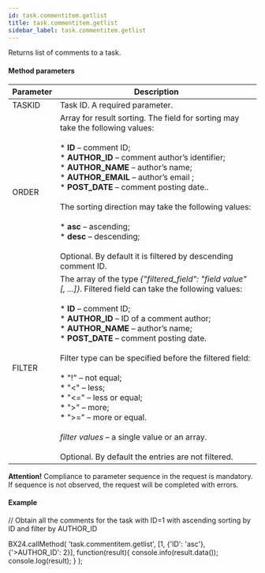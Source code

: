 ```yaml
---
id: task.commentitem.getlist
title: task.commentitem.getlist
sidebar_label: task.commentitem.getlist
---
```

Returns list of comments to a task.

#### Method parameters

| Parameter | Description |
| --- | --- |
| TASKID | Task ID. A required parameter. |
| ORDER | Array for result sorting. The field for sorting may take the following values:  <br/> <br/> * **ID** – comment ID;<br/> * **AUTHOR_ID** – comment author’s identifier;<br/> * **AUTHOR_NAME** – author’s name;<br/> * **AUTHOR_EMAIL** – author’s email ;<br/> * **POST_DATE** – comment posting date..<br/> <br/> The sorting direction may take the following values:<br/> <br/> * **asc** – ascending;<br/> * **desc** – descending;<br/> <br/> Optional. By default it is filtered by descending comment ID. |
| FILTER | The array of the type _{"filtered_field": "field value" \[, ...\]}_. Filtered field can take the following values:  <br/> <br/> * **ID** – comment ID;<br/> * **AUTHOR_ID** – ID of a comment author;<br/> * **AUTHOR_NAME** – author’s name;<br/> * **POST_DATE** – comment posting date.<br/> <br/> Filter type can be specified before the filtered field:<br/> <br/> * "!" – not equal;<br/> * "<" – less;<br/> * "<=" – less or equal;<br/> * ">" – more;<br/> * ">=" – more or equal.<br/> <br/> _filter values_ – a single value or an array.  <br/>   <br/> Optional. By default the entries are not filtered. |

**Attention!** Compliance to parameter sequence in the request is mandatory. If sequence is not observed, the request will be completed with errors.

#### Example

// Obtain all the comments for the task with ID=1 with ascending sorting by ID and filter by AUTHOR_ID

BX24.callMethod(
    'task.commentitem.getlist',
    \[1, {'ID': 'asc'}, {'>AUTHOR_ID': 2}\],
    function(result){
        console.info(result.data());
        console.log(result);
    }
);